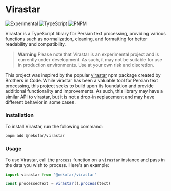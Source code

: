 # Virastar

![Experimental](https://img.shields.io/badge/Status-Experimental-orange?style=flat)
![TypeScript](https://img.shields.io/badge/Language-TypeScript-blue?style=flat&logo=typescript)
![PNPM](https://img.shields.io/badge/Package%20Manager-pnpm-red?style=flat&logo=pnpm)


Virastar is a TypeScript library for Persian text processing, providing various functions such as normalization, cleaning, and formatting for better readability and compatibility.

> **Warning**
> Please note that Virastar is an experimental project and is currently under development. As such, it may not be suitable for use in production environments. Use at your own risk and discretion.

This project was inspired by the popular [virastar](https://github.com/brothersincode/virastar) npm package created by Brothers in Code. While virastar has been a valuable tool for Persian text processing, this project seeks to build upon its foundation and provide additional functionality and improvements. As such, this library may have a similar API to virastar, but it is not a drop-in replacement and may have different behavior in some cases.

### Installation

To install Virastar, run the following command:

```shell
pnpm add @nekofar/virastar
```

### Usage

To use Virastar, call the `process` function on a `virastar` instance and pass in the data you wish to process. Here's an example:

```typescript
import virastar from '@nekofar/virastar'

const processedText = virastar().process(text)
```
